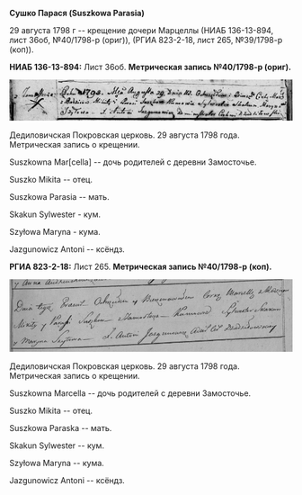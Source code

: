 **Сушко Парася (Suszkowa Parasia)**

29 августа 1798 г -- крещение дочери Марцеллы (НИАБ 136-13-894, лист
36об, №40/1798-р (ориг)), (РГИА 823-2-18, лист 265, №39/1798-р (коп)).

**НИАБ 136-13-894:** Лист 36об. **Метрическая запись №40/1798-р
(ориг).**

![](./media/1b14bf58c96e1e485434be67ba001889c25a7996.png)

Дедиловичская Покровская церковь. 29 августа 1798 года. Метрическая
запись о крещении.

Suszkowna Mar\[cella\] -- дочь родителей с деревни Замосточье.

Suszko Mikita -- отец.

Suszkowa Parasia -- мать.

Skakun Sylwester - кум.

Szyłowa Maryna - кума.

Jazgunowicz Antoni -- ксёндз.

**РГИА 823-2-18:** Лист 265. **Метрическая запись №40/1798-р (коп).**

![](./media/fd4c6e74e8308f14a7f9cd7a2c08dc94725b949b.png)

Дедиловичская Покровская церковь. 29 августа 1798 года. Метрическая
запись о крещении.

Suszkowna Marcella -- дочь родителей с деревни Замосточье.

Suszko Mikita -- отец.

Suszkowa Paraska -- мать.

Skakun Sylwester -- кум.

Szyłowa Maryna -- кума.

Jazgunowicz Antoni -- ксёндз.
